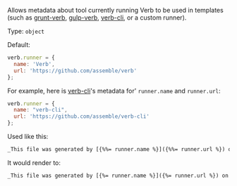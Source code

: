 Allows metadata about tool currently running Verb to be used in templates (such as [grunt-verb][grunt], [gulp-verb][gulp], [verb-cli][cli], or a custom runner).

Type: `object`

Default:

```js
verb.runner = {
  name: 'Verb',
  url: 'https://github.com/assemble/verb'
};
```

For example, here is [verb-cli][cli]'s metadata for' `runner.name` and `runner.url`:

```js
verb.runner = {
  name: "verb-cli",
  url: 'https://github.com/assemble/verb-cli'
};
```

Used like this:


```markdown
_This file was generated by [{%%= runner.name %}]({%%= runner.url %}) on {%%= date() %}._
```

It would render to:

<!-- don't escape these templates! -->

```markdown
_This file was generated by [{%= runner.name %}]({%= runner.url %}) on {%= date() %}._
```

[cli]: https://github.com/assemble/verb-cli "verb-cli: the command line interface for Verb."
[grunt]: https://github.com/assemble/grunt-verb "grunt-verb: the Grunt plugin for Verb."
[gulp]: https://github.com/assemble/gulp-verb "gulp-verb: the gulp plugin for Verb."